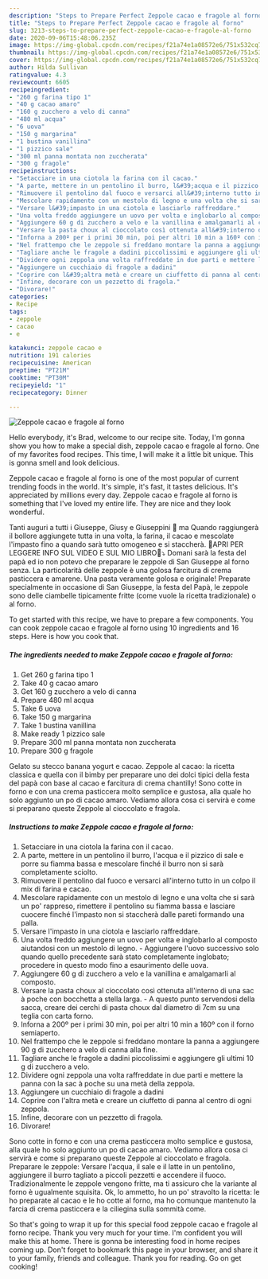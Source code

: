 ```yaml
---
description: "Steps to Prepare Perfect Zeppole cacao e fragole al forno"
title: "Steps to Prepare Perfect Zeppole cacao e fragole al forno"
slug: 3213-steps-to-prepare-perfect-zeppole-cacao-e-fragole-al-forno
date: 2020-09-06T15:48:06.235Z
image: https://img-global.cpcdn.com/recipes/f21a74e1a08572e6/751x532cq70/zeppole-cacao-e-fragole-al-forno-recipe-main-photo.jpg
thumbnail: https://img-global.cpcdn.com/recipes/f21a74e1a08572e6/751x532cq70/zeppole-cacao-e-fragole-al-forno-recipe-main-photo.jpg
cover: https://img-global.cpcdn.com/recipes/f21a74e1a08572e6/751x532cq70/zeppole-cacao-e-fragole-al-forno-recipe-main-photo.jpg
author: Hilda Sullivan
ratingvalue: 4.3
reviewcount: 6605
recipeingredient:
- "260 g farina tipo 1"
- "40 g cacao amaro"
- "160 g zucchero a velo di canna"
- "480 ml acqua"
- "6 uova"
- "150 g margarina"
- "1 bustina vanillina"
- "1 pizzico sale"
- "300 ml panna montata non zuccherata"
- "300 g fragole"
recipeinstructions:
- "Setacciare in una ciotola la farina con il cacao."
- "A parte, mettere in un pentolino il burro, l&#39;acqua e il pizzico di sale e porre su fiamma bassa e mescolare finché il burro non si sarà completamente sciolto."
- "Rimuovere il pentolino dal fuoco e versarci all&#39;interno tutto in un colpo il mix di farina e cacao."
- "Mescolare rapidamente con un mestolo di legno e una volta che si sarà un po&#39; rappreso, rimettere il pentolino su fiamma bassa e lasciare cuocere finché l&#39;impasto non si staccherà dalle pareti formando una palla."
- "Versare l&#39;impasto in una ciotola e lasciarlo raffreddare."
- "Una volta freddo aggiungere un uovo per volta e inglobarlo al composto aiutandosi con un mestolo di legno. Aggiungere l&#39;uovo successivo solo quando quello precedente sarà stato completamente inglobato; procedere in questo modo fino a esaurimento delle uova."
- "Aggiungere 60 g di zucchero a velo e la vanillina e amalgamarli al composto."
- "Versare la pasta choux al cioccolato così ottenuta all&#39;interno di una sac à poche con bocchetta a stella larga. A questo punto servendosi della sacca, creare dei cerchi di pasta choux dal diametro di 7cm su una teglia con carta forno."
- "Inforna a 200º per i primi 30 min, poi per altri 10 min a 160º con il forno semiaperto."
- "Nel frattempo che le zeppole si freddano montare la panna a aggiungere 90 g di zucchero a velo di canna alla fine."
- "Tagliare anche le fragole a dadini piccolissimi e aggiungere gli ultimi 10 g di zucchero a velo."
- "Dividere ogni zeppola una volta raffreddate in due parti e mettere la panna con la sac à poche su una metà della zeppola."
- "Aggiungere un cucchiaio di fragole a dadini"
- "Coprire con l&#39;altra metà e creare un ciuffetto di panna al centro di ogni zeppola."
- "Infine, decorare con un pezzetto di fragola."
- "Divorare!"
categories:
- Recipe
tags:
- zeppole
- cacao
- e

katakunci: zeppole cacao e 
nutrition: 191 calories
recipecuisine: American
preptime: "PT21M"
cooktime: "PT30M"
recipeyield: "1"
recipecategory: Dinner

---
```



![Zeppole cacao e fragole al forno](https://img-global.cpcdn.com/recipes/f21a74e1a08572e6/751x532cq70/zeppole-cacao-e-fragole-al-forno-recipe-main-photo.jpg)

Hello everybody, it's Brad, welcome to our recipe site. Today, I'm gonna show you how to make a special dish, zeppole cacao e fragole al forno. One of my favorites food recipes. This time, I will make it a little bit unique. This is gonna smell and look delicious.

Zeppole cacao e fragole al forno is one of the most popular of current trending foods in the world. It's simple, it's fast, it tastes delicious. It's appreciated by millions every day. Zeppole cacao e fragole al forno is something that I've loved my entire life. They are nice and they look wonderful.

Tanti auguri a tutti i Giuseppe, Giusy e Giuseppini 🙂 ma Quando raggiungerà il bollore aggiungete tutta in una volta, la farina, il cacao e mescolate l&#39;impasto fino a quando sarà tutto omogeneo e si staccherà. 💝APRI PER LEGGERE INFO SUL VIDEO E SUL MIO LIBRO📗⤵ Domani sarà la festa del papà ed io non potevo che preparare le zeppole di San Giuseppe al forno senza. La particolarità delle zeppole è una golosa farcitura di crema pasticcera e amarene. Una pasta veramente golosa e originale! Preparate specialmente in occasione di San Giuseppe, la festa del Papà, le zeppole sono delle ciambelle tipicamente fritte (come vuole la ricetta tradizionale) o al forno.


To get started with this recipe, we have to prepare a few components. You can cook zeppole cacao e fragole al forno using 10 ingredients and 16 steps. Here is how you cook that.

<!--inarticleads1-->

##### The ingredients needed to make Zeppole cacao e fragole al forno:

1. Get 260 g farina tipo 1
1. Take 40 g cacao amaro
1. Get 160 g zucchero a velo di canna
1. Prepare 480 ml acqua
1. Take 6 uova
1. Take 150 g margarina
1. Take 1 bustina vanillina
1. Make ready 1 pizzico sale
1. Prepare 300 ml panna montata non zuccherata
1. Prepare 300 g fragole


Gelato su stecco banana yogurt e cacao. Zeppole al cacao: la ricetta classica e quella con il bimby per preparare uno dei dolci tipici della festa del papà con base al cacao e farcitura di crema chantilly! Sono cotte in forno e con una crema pasticcera molto semplice e gustosa, alla quale ho solo aggiunto un po di cacao amaro. Vediamo allora cosa ci servirà e come si preparano queste Zeppole al cioccolato e fragola. 

<!--inarticleads2-->

##### Instructions to make Zeppole cacao e fragole al forno:

1. Setacciare in una ciotola la farina con il cacao.
1. A parte, mettere in un pentolino il burro, l&#39;acqua e il pizzico di sale e porre su fiamma bassa e mescolare finché il burro non si sarà completamente sciolto.
1. Rimuovere il pentolino dal fuoco e versarci all&#39;interno tutto in un colpo il mix di farina e cacao.
1. Mescolare rapidamente con un mestolo di legno e una volta che si sarà un po&#39; rappreso, rimettere il pentolino su fiamma bassa e lasciare cuocere finché l&#39;impasto non si staccherà dalle pareti formando una palla.
1. Versare l&#39;impasto in una ciotola e lasciarlo raffreddare.
1. Una volta freddo aggiungere un uovo per volta e inglobarlo al composto aiutandosi con un mestolo di legno. - Aggiungere l&#39;uovo successivo solo quando quello precedente sarà stato completamente inglobato; procedere in questo modo fino a esaurimento delle uova.
1. Aggiungere 60 g di zucchero a velo e la vanillina e amalgamarli al composto.
1. Versare la pasta choux al cioccolato così ottenuta all&#39;interno di una sac à poche con bocchetta a stella larga. - A questo punto servendosi della sacca, creare dei cerchi di pasta choux dal diametro di 7cm su una teglia con carta forno.
1. Inforna a 200º per i primi 30 min, poi per altri 10 min a 160º con il forno semiaperto.
1. Nel frattempo che le zeppole si freddano montare la panna a aggiungere 90 g di zucchero a velo di canna alla fine.
1. Tagliare anche le fragole a dadini piccolissimi e aggiungere gli ultimi 10 g di zucchero a velo.
1. Dividere ogni zeppola una volta raffreddate in due parti e mettere la panna con la sac à poche su una metà della zeppola.
1. Aggiungere un cucchiaio di fragole a dadini
1. Coprire con l&#39;altra metà e creare un ciuffetto di panna al centro di ogni zeppola.
1. Infine, decorare con un pezzetto di fragola.
1. Divorare!


Sono cotte in forno e con una crema pasticcera molto semplice e gustosa, alla quale ho solo aggiunto un po di cacao amaro. Vediamo allora cosa ci servirà e come si preparano queste Zeppole al cioccolato e fragola. Preparare le zeppole: Versare l&#39;acqua, il sale e il latte in un pentolino, aggiungere il burro tagliato a piccoli pezzetti e accendere il fuoco. Tradizionalmente le zeppole vengono fritte, ma ti assicuro che la variante al forno è ugualmente squisita. Ok, lo ammetto, ho un po&#39; stravolto la ricetta: le ho preparate al cacao e le ho cotte al forno, ma ho comunque mantenuto la farcia di crema pasticcera e la ciliegina sulla sommità come. 

So that's going to wrap it up for this special food zeppole cacao e fragole al forno recipe. Thank you very much for your time. I'm confident you will make this at home. There is gonna be interesting food in home recipes coming up. Don't forget to bookmark this page in your browser, and share it to your family, friends and colleague. Thank you for reading. Go on get cooking!
